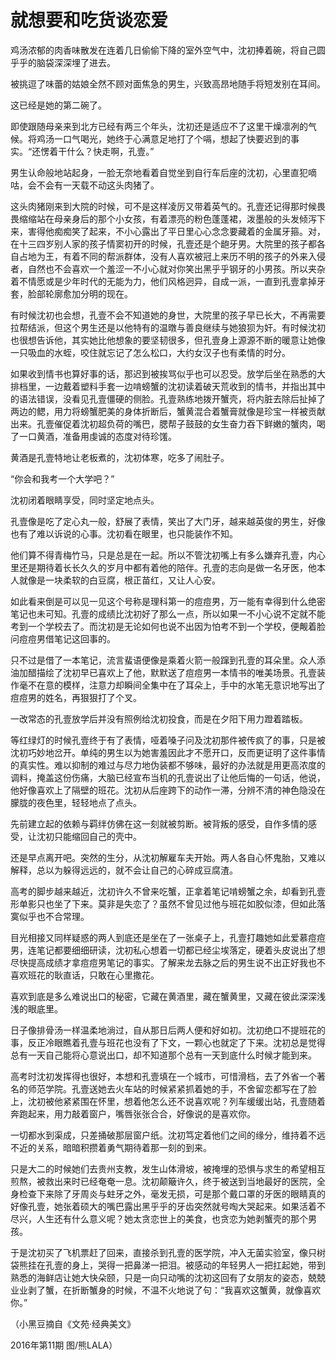 # 就想要和吃货谈恋爱

鸡汤浓郁的肉香味散发在连着几日偷偷下降的室外空气中，沈初捧着碗，将自己圆乎乎的脑袋深深埋了进去。 

被挑逗了味蕾的姑娘全然不顾对面焦急的男生，兴致高昂地随手将短发别在耳间。 

这已经是她的第二碗了。 

即使跟随母亲来到北方已经有两三个年头，沈初还是适应不了这里干燥凛冽的气候。将鸡汤一口气喝光，她终于心满意足地打了个嗝，想起了快要迟到的事实。“还愣着干什么？快走啊，孔壹。” 

男生认命般地站起身，一脸无奈地看着自觉坐到自行车后座的沈初，心里直犯嘀咕，会不会有一天载不动这头肉猪了。 

这头肉猪刚来到大院的时候，可不是这样凌厉又带着英气的。孔壹还记得那时候畏畏缩缩站在母亲身后的那个小女孩，有着漂亮的粉色蓬蓬裙，泼墨般的头发倾泻下来，害得他痴痴笑了起来，不小心露出了平日里心心念念要藏着的金属牙箍。对，在十三四岁别人家的孩子情窦初开的时候，孔壹还是个龅牙男。大院里的孩子都各自占地为王，有着不同的帮派群体，没有人喜欢被冠上来历不明的孩子的外来入侵者，自然也不会喜欢一个羞涩一不小心就对你笑出黑乎乎钢牙的小男孩。所以夹杂着不情愿或是少年时代的无能为力，他们风格迥异，自成一派，一直到孔壹拿掉牙套，脸部轮廓愈加分明的现在。 

有时候沈初也会想，孔壹不会不知道她的身世，大院里的孩子早已长大，不再需要拉帮结派，但这个男生还是以他特有的温暾与善良继续与她狼狈为奸。有时候沈初也很想告诉他，其实她比他想象的要坚韧很多，但孔壹身上源源不断的暖意让她像一只吸血的水蛭，咬住就忘记了怎么松口，大约女汉子也有柔情的时分。 

如果收到情书也算好事的话，那迟到被挨骂似乎也可以忍受。放学后坐在熟悉的大排档里，一边戴着塑料手套一边啃螃蟹的沈初读着破天荒收到的情书，并指出其中的语法错误，没看见孔壹僵硬的侧脸。孔壹熟练地拨开蟹壳，将内脏去除后扯掉了两边的鳃，用力将螃蟹肥美的身体折断后，蟹黄混合着蟹膏就像是珍宝一样被贡献出来。孔壹催促着沈初超负荷的嘴巴，腮帮子鼓鼓的女生奋力吞下鲜嫩的蟹肉，喝了一口黄酒，准备用虔诚的态度对待珍馐。 

黄酒是孔壹特地让老板煮的，沈初体寒，吃多了闹肚子。 

“你会和我考一个大学吧？” 

沈初闭着眼睛享受，同时坚定地点头。 

孔壹像是吃了定心丸一般，舒展了表情，笑出了大门牙，越来越英俊的男生，好像也有了难以诉说的心事。沈初看在眼里，也只能装作不知。 

他们算不得青梅竹马，只是总是在一起。所以不管沈初嘴上有多么嫌弃孔壹，内心里还是期待着长长久久的岁月中都有着他的陪伴。孔壹的志向是做一名牙医，他本人就像是一块柔软的白豆腐，根正苗红，又让人心安。 

如此看来倒是可以见一见这个号称是理科第一的痘痘男，万一能有幸得到什么绝密笔记也未可知。孔壹的成绩比沈初好了那么一点，所以如果一不小心说不定就不能考到一个学校去了。而沈初是无论如何也说不出因为怕考不到一个学校，便觍着脸问痘痘男借笔记这回事的。 

只不过是借了一本笔记，流言蜚语便像是乘着火箭一般蹿到孔壹的耳朵里。众人添油加醋描绘了沈初早已喜欢上了他，默默送了痘痘男一本情书的唯美场景。孔壹装作毫不在意的模样，注意力却瞬间全集中在了耳朵上，手中的水笔无意识地写出了痘痘男的姓名，再狠狠打了个叉。 

一改常态的孔壹放学后并没有照例给沈初投食，而是在夕阳下用力蹬着踏板。 

等红绿灯的时候孔壹终于有了表情，哑着嗓子问及沈初那件被传疯了的事，只是被沈初巧妙地岔开。单纯的男生以为她害羞因此才不愿开口，反而更证明了这件事情的真实性。难以抑制的难过与尽力地伪装都不够味，最好的办法就是用更高浓度的调料，掩盖这份伤痛，大脑已经宣布当机的孔壹说出了让他后悔的一句话，他说，他好像喜欢上了隔壁的班花。沈初从后座跨下的动作一滞，分辨不清的神色隐没在朦胧的夜色里，轻轻地点了点头。 

先前建立起的依赖与羁绊仿佛在这一刻就被剪断。被背叛的感受，自作多情的感受，让沈初只能缩回自己的壳中。 

还是早点离开吧。突然的生分，从沈初解雇车夫开始。两人各自心怀鬼胎，又难以解释，总以为躲得远远的，就不会让自己的心碎成豆腐渣。 

高考的脚步越来越近，沈初许久不曾来吃蟹，正拿着笔记啃螃蟹之余，却看到孔壹形单影只也坐了下来。莫非是失恋了？虽然不曾见过他与班花如胶似漆，但如此落寞似乎也不合常理。 

目光相接又同样疑惑的两人到底还是坐在了一张桌子上，孔壹打趣她如此爱慕痘痘男，连笔记都要细细研读，沈初私心想着一切都已经尘埃落定，硬着头皮说出了想尽快提高成绩才拿痘痘男笔记的事实。了解来龙去脉之后的男生说不出正好我也不喜欢班花的耿直话，只敢在心里撒花。 

喜欢到底是多么难说出口的秘密，它藏在黄酒里，藏在蟹黄里，又藏在彼此深深浅浅的眼底里。 

日子像排骨汤一样温柔地淌过，自从那日后两人便和好如初。沈初绝口不提班花的事，反正冷眼瞧着孔壹与班花也没有了下文，一颗心也就定了下来。沈初总是觉得总有一天自己能将心意说出口，却不知道那个总有一天到底什么时候才能到来。 

高考时沈初发挥得也很好，本想和孔壹填在一个城市，可惜滑档，去了外省一个著名的师范学院。孔壹送她去火车站的时候紧紧抓着她的手，不舍留恋都写在了脸上，沈初被他紧紧围在怀里，想着他怎么还不说喜欢呢？列车缓缓出站，孔壹随着奔跑起来，用力敲着窗户，嘴唇张张合合，好像说的是喜欢你。 

一切都水到渠成，只差捅破那层窗户纸。沈初笃定着他们之间的缘分，维持着不远不近的关系，暗暗积攒着勇气期待着那一刻的到来。 

只是大二的时候她们去贵州支教，发生山体滑坡，被掩埋的恐惧与求生的希望相互煎熬，被救出来时已经奄奄一息。沈初颠簸许久，终于被送到当地最好的医院，全身检查下来除了牙周炎与蛀牙之外，毫发无损，可是那个戴口罩的牙医的眼睛真的好像孔壹，她张着硕大的嘴巴露出黑乎乎的牙齿突然就号啕大哭起来。如果活着不尽兴，人生还有什么意义呢？她太贪恋世上的美食，也贪恋为她剥蟹壳的那个男孩。 

于是沈初买了飞机票赶了回来，直接杀到孔壹的医学院，冲入无菌实验室，像只树袋熊挂在孔壹的身上，哭得一把鼻涕一把泪。被感动的年轻男人一把扛起她，带到熟悉的海鲜店让她大快朵颐，只是一向只动嘴的沈初这回有了女朋友的姿态，兢兢业业剥了蟹，在折断蟹身的时候，不温不火地说了句：“我喜欢这蟹黄，就像喜欢你。” 

（小黑豆摘自《文苑·经典美文》 

2016年第11期 图/熊LALA）